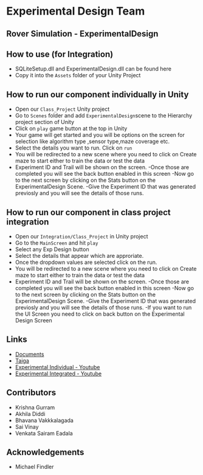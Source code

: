 # Experimental Design Team

## Rover Simulation - ExperimentalDesign

## How to use (for Integration)
- SQLiteSetup.dll and ExperimentalDesign.dll can be found here 
- Copy it into the `Assets` folder of your Unity Project 

## How to run our component individually in Unity 
- Open our `Class_Project` Unity project
- Go to `Scenes` folder and add `ExperimentalDesign`scene to the Hierarchy project section of Unity
- Click on `play` game button at the top in Unity
- Your game will get started and you will be options on the screen for selection like algorithm type ,sensor type,maze coverage etc.
- Select the details you want to run. Click on `run`
- You will be redirected to a new scene where you need to click on Create maze to start either to train the data or test the data
- Experiment ID and Trail will be shown on the screen.
-Once those are completed you will see the back button enabled in this screen
-Now go to the next screen by clicking on the Stats button on the ExperimentalDesign Scene.
-Give the Experiment ID that was generated previosly and you will see the details of those runs.

## How to run our component in class project integration
- Open our `Integration/Class_Project` in Unity project
- Go to the `MainScreen` and hit `play` 
- Select any Exp Design button
- Select the details that appear which are approriate.
- Once the dropdown values are selected click on the run.
- You will be redirected to a new scene where you need to click on Create maze to start either to train the data or test the data
- Experiment ID and Trail will be shown on the screen.
-Once those are completed you will see the back button enabled in this screen
-Now go to the next screen by clicking on the Stats button on the ExperimentalDesign Scene.
-Give the Experiment ID that was generated previosly and you will see the details of those runs.
-If you want to run the UI Screen you need to click on back button on the Experimental Design Screen

## Links
- [Documents](https://drive.google.com/drive/folders/1XRFpT998KLxen6ie25ZmtwtKA2EwgYV9)
- [Taiga](https://tree.taiga.io/project/venkatasairam-rover-simulation/wiki/sprint-4-review)
- [Experimental Individual - Youtube](https://youtu.be/a5MV2z8q37M)
- [Experimental Integrated - Youtube](https://youtu.be/QH7uaNHE0_g)

## Contributors
- Krishna Gurram
- Akhila Diddi
- Bhavana Vakkkalagada
- Sai Vinay
- Venkata Sairam Eadala

## Acknowledgements
- Michael Findler
